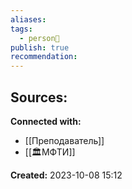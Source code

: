 ```yaml
---
aliases: 
tags:
  - person👤
publish: true
recommendation:
---
```





**Sources:**
- 


**Connected with:**
- [[Преподаватель]]
- [[🏛МФТИ]]



**Created:** 2023-10-08 15:12